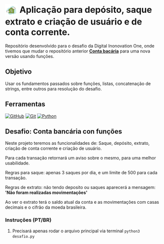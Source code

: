 <h1>
    <a>
     <img align="center" width="40px" src="images/icons8-banco-100.png"></a>
    <span> Aplicação para depósito, saque extrato e criação de usuário e de conta corrente.</span>
</h1>

Repositório desenvolvido para o desafio da Digital Inonovation One, onde tivemos que mudar o repositório anterior [**Conta bacária**](https://github.com/danielbarroslima/conta-bancaria-dio-desafio/) para uma nova versão usando funções.

## Objetivo
Usar os fundamentos passados sobre funções, listas, concatenação de strings, entre outros para resolução do desafio.

## Ferramentas
[![GitHub](https://img.shields.io/badge/GitHub-222?style=for-the-badge&logo=github&logoColor=30A3DC)](https://docs.github.com/)
[![Git](https://img.shields.io/badge/Git-222?style=for-the-badge&logo=git&logoColor=E94D5F)](https://git-scm.com/doc)
[![Python](https://img.shields.io/badge/Python-222?style=for-the-badge&logo=python&logoColor=306998)](https://www.python.org/doc)


##  Desafio: Conta bancária con funções
 Neste projeto teremos as funcionalidades de: Saque, depósito, extrato, criação de conta corrente e criação de usuário.

 Para cada transação retornará um aviso sobre o mesmo, para uma melhor usabilidade.

 Regras para saque: apenas 3 saques por dia, e um limite de 500 para cada transação.

 Regras de extrato: não tendo deposito ou saques aparecerá a mensagem:  **'Não foram realizadas movimentações'**

 Ao ver o extrato terá o saldo atual da conta e as movimentações com  casas decimais e o cifrão da moeda brasileira.

### Instruções (PT/BR)
1. Precisará apenas rodar o arquivo principal via terminal `python3 desafio.py`
